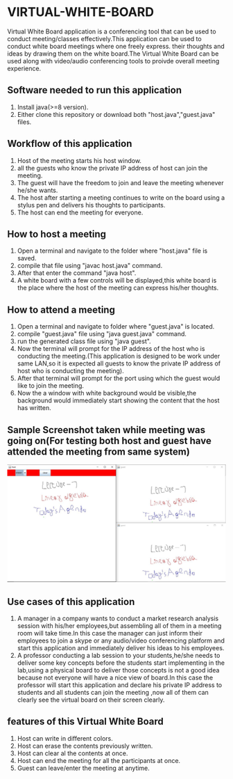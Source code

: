 # VIRTUAL-WHITE-BOARD

Virtual White Board application is a conferencing tool that can be used to conduct meeting/classes effectively.This application can be used to conduct white board meetings where one freely express.
their thoughts and ideas by drawing them on the white board.The Virtual White Board can be used along with video/audio conferencing tools to proivde overall meeting experience.

## Software needed to run this application
1. Install java(>=8 version).
2. Either clone this repository or download both "host.java","guest.java" files.


## Workflow of this application
1. Host of the meeting starts his host window.
2. all the guests who know the private IP address of host can join the meeting.
3. The guest will have the freedom to join and leave the meeting whenever he/she wants.
4. The host after starting a meeting continues to write on the board using a  stylus pen and delivers his thoughts to participants.
5. The host can end the meeting for everyone.

## How to host a meeting
1. Open a terminal and navigate to the folder where "host.java" file is saved.
2. compile that file using "javac host.java" command.
3. After that enter the command "java host".
4. A white board with a few controls will be displayed,this white board is the place where the host of the meeting can express his/her thoughts.

## How to attend a meeting
1. Open a terminal and navigate to folder where "guest.java" is located.
2. compile "guest.java" file using "java guest.java" command.
3. run the generated class file using "java guest".
4. Now the terminal will prompt for the IP address of the host who is conducting the meeting.(This application is designed to be work under same LAN,so it is expected all guests to know the private IP address of host who is conducting the meeting).
5. After that terminal will prompt for the port using which the guest would like to join the meeting.
6. Now the a window with white background would be visible,the background would immediately start showing the content that the host has written.

## Sample Screenshot taken while meeting was going on(For testing both host and guest  have attended the meeting from same system)

![virtual_board](sample_screenshots/VirtualWhiteBoard_Screenshot.JPG)



## Use cases of this application
1. A manager in a company wants to conduct a market research analysis session with his/her employees,but assembling all of them in a meeting room will take time.In this case the manager can just inform their employees to join a skype or any audio/video conferencing platform and start this application and immediately deliver his ideas to his employees.
2. A professor conducting a lab session to your students,he/she needs to deliver some key concepts before the students start implementing in the lab,using a physical board to deliver those concepts is not a good idea because not everyone will have a nice view of board.In this case the professor will start this application and declare his private IP address to students and all students can join the meeting ,now all of them can clearly see the virtual board on their screen clearly.

## features of this Virtual White Board
1. Host can write in different colors.
2. Host can erase the contents previously written.
3. Host can clear al the contents at once.
4. Host can end the meeting for all the participants at once.
5. Guest can leave/enter the meeting at anytime.


